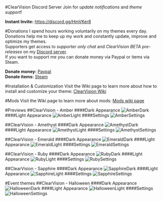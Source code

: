 #ClearVision Discord Server
Join for *update notifications* and *theme support*!

**Instant Invite:** https://discord.gg/HmVKer8

#Donations
I spend hours working voluntarily on my themes every day.  
Donations help me to keep up my work and constantly update, improve and optimize my themes.  
Supporters get access to *supporter only chat* and *ClearVision BETA pre-releases* on my [Discord server](https://discord.gg/HmVKer8).  
If you want to support me you can donate money via Paypal or items via Steam.

**Donate money:** [Paypal](https://www.paypal.me/zerthox)  
**Donate items:** [Steam](https://steamcommunity.com/tradeoffer/new/?partner=128392116&token=v9WYPla-)

#Installation & Customization
Visit the Wiki page to learn more about how to install and customize your theme: [ClearVision Wiki](https://github.com/Zerthox/ClearVision/wiki)

#Mods
Visit the Wiki page to learn more about mods: [Mods wiki page](https://github.com/Zerthox/ClearVision/wiki/Mods)

#Previews
##ClearVision - Amber
####Dark Appearance
![AmberDark](https://github.com/Zerthox/ClearVision/master/screenshots/amber_dark.png)
####Light Appearance
![AmberLight](https://github.com/Zerthox/ClearVision/master/screenshots/amber_light.png)
####Settings
![AmberSettings](https://github.com/Zerthox/ClearVision/master/screenshots/amber_settings.png)

##ClearVision - Amethyst
####Dark Appearance
![AmethystDark](https://github.com/Zerthox/ClearVision/raw/master/screenshots/amethyst_dark.png)
####Light Appearance
![AmethystLight](https://github.com/Zerthox/ClearVision/master/screenshots/amethyst_light.png)
####Settings
![AmethystSettings](https://github.com/Zerthox/ClearVision/master/screenshots/amethyst_settings.png)

##ClearVision - Emerald
####Dark Appearance
![EmeraldDark](https://github.com/Zerthox/ClearVision/master/screenshots/emerald_dark.png)
####Light Appearance
![EmeraldLight](https://github.com/Zerthox/ClearVision/master/screenshots/emerald_light.png)
####Settings
![EmeraldSettings](https://github.com/Zerthox/ClearVision/master/screenshots/emerald_settings.png)

##ClearVision - Ruby
####Dark Appearance
![RubyDark](https://github.com/Zerthox/ClearVision/master/screenshots/ruby_dark.png)
####Light Appearance
![RubyLight](https://github.com/Zerthox/ClearVision/master/screenshots/ruby_light.png)
####Settings
![RubySettings](https://github.com/Zerthox/ClearVision/master/screenshots/ruby_settings.png)

##ClearVision - Sapphire
####Dark Appearance
![SapphireDark](https://github.com/Zerthox/ClearVision/master/screenshots/sapphire_dark.png)
####Light Appearance
![SapphireLight](https://github.com/Zerthox/ClearVision/master/screenshots/sapphire_light.png)
####Settings
![SapphireSettings](https://github.com/Zerthox/ClearVision/master/screenshots/sapphire_settings.png)

#Event themes
##ClearVision - Halloween
####Dark Appearance
![HalloweenDark](https://github.com/Zerthox/ClearVision/master/screenshots/halloween_dark.png)
####Light Appearance
![HalloweenLight](https://github.com/Zerthox/ClearVision/master/screenshots/halloween_light.png)
####Settings
![HalloweenSettings](https://github.com/Zerthox/ClearVision/master/screenshots/halloween_settings.png)
